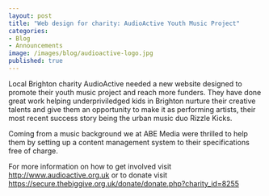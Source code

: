 ```yaml
---
layout: post
title: "Web design for charity: AudioActive Youth Music Project"
categories: 
- Blog
- Announcements
image: /images/blog/audioactive-logo.jpg
published: true
---
```


Local Brighton charity AudioActive needed a new website designed to promote their youth music project and reach more funders. They have done great work helping underpriviledged kids in Brighton nurture their creative talents and give them an opportunity to make it as performing artists, their most recent success story being the urban music duo Rizzle Kicks.

Coming from a music background we at ABE Media were thrilled to help them by setting up a content management system to their specifications free of charge.

For more information on how to get involved visit <http://www.audioactive.org.uk> or to donate visit <https://secure.thebiggive.org.uk/donate/donate.php?charity_id=8255>
